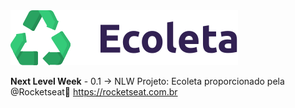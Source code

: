 <img src="public/assets/logo.svg"/>




**Next Level Week** - 0.1 -> NLW Projeto: Ecoleta proporcionado pela @Rocketseat🚀 https://rocketseat.com.br
